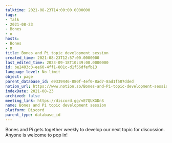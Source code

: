 ```yaml
---
talktime: 2021-08-23T14:00:00.0000000
tags:
- Talk
- 2021-08-23
- Bones
- π
hosts:
- Bones
- π
title: Bones and Pi topic development session
created_time: 2021-08-23T12:57:00.0000000
last_edited_time: 2023-09-18T10:49:00.0000000
id: be2403c3-ee60-4ff1-801c-d1f56dfefb13
language_level: No limit
object: page
parent_database_id: e9339446-880f-4ef0-8ad7-8ad1f507dded
notion_url: https://www.notion.so/Bones-and-Pi-topic-development-session-be2403c3ee604ff1801cd1f56dfefb13
indexDate: 2021-08-23
archived: false
meeting_link: https://discord.gg/vE7QUXGDnS
name: Bones and Pi topic development session
platform: Discord
parent_type: database_id
---
```


Bones and Pi gets together weekly to develop our next topic for discussion.
Anyone is welcome to pop in!










